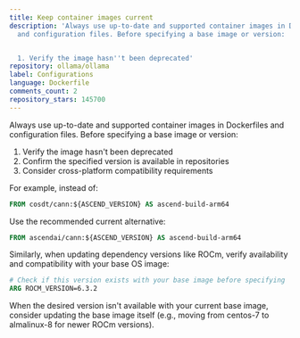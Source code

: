 ```yaml
---
title: Keep container images current
description: 'Always use up-to-date and supported container images in Dockerfiles
  and configuration files. Before specifying a base image or version:


  1. Verify the image hasn''t been deprecated'
repository: ollama/ollama
label: Configurations
language: Dockerfile
comments_count: 2
repository_stars: 145700
---
```


Always use up-to-date and supported container images in Dockerfiles and configuration files. Before specifying a base image or version:

1. Verify the image hasn't been deprecated
2. Confirm the specified version is available in repositories
3. Consider cross-platform compatibility requirements

For example, instead of:
```dockerfile
FROM cosdt/cann:${ASCEND_VERSION} AS ascend-build-arm64
```

Use the recommended current alternative:
```dockerfile
FROM ascendai/cann:${ASCEND_VERSION} AS ascend-build-arm64
```

Similarly, when updating dependency versions like ROCm, verify availability and compatibility with your base OS image:
```dockerfile
# Check if this version exists with your base image before specifying
ARG ROCM_VERSION=6.3.2
```

When the desired version isn't available with your current base image, consider updating the base image itself (e.g., moving from centos-7 to almalinux-8 for newer ROCm versions).